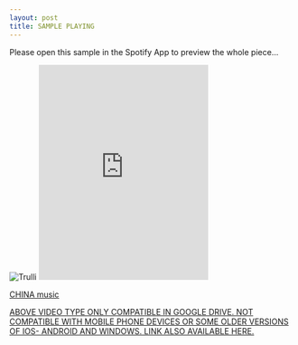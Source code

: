 ```yaml
---
layout: post
title: SAMPLE PLAYING
---
```


Please open this sample in the Spotify App to preview the whole piece... 

<img src="http://i.ytimg.com/vi/hKdUHgtEzVc/maxresdefault.jpg" alt="Trulli">

<iframe src="https://embed.spotify.com/?uri=spotify%3Auser%3Achbq4o574n9t8vv6hvoptypim%3Aplaylist%3A31oD6u1Akf8QcSKcLNQAbb" width="300" height="380" frameborder="0" allowtransparency="true"></iframe>

<a href="https://drive.google.com/file/d/1D282uioztkmM4nJbzAn2MnKbc6JoYwc1/view?usp=drivesdk">CHINA music
  
  ABOVE VIDEO TYPE ONLY COMPATIBLE IN GOOGLE DRIVE. NOT COMPATIBLE WITH MOBILE PHONE DEVICES OR SOME OLDER VERSIONS OF IOS- ANDROID AND WINDOWS. LINK ALSO AVAILABLE HERE.
